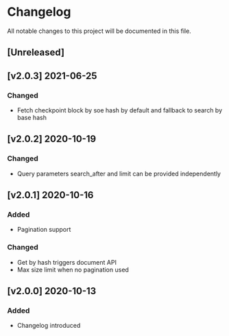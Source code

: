 # Changelog
All notable changes to this project will be documented in this file.

## [Unreleased]

## [v2.0.3] 2021-06-25
### Changed
- Fetch checkpoint block by soe hash by default and fallback to search by base hash

## [v2.0.2] 2020-10-19
### Changed
- Query parameters search_after and limit can be provided independently

## [v2.0.1] 2020-10-16
### Added
- Pagination support
### Changed
- Get by hash triggers document API
- Max size limit when no pagination used

## [v2.0.0] 2020-10-13
### Added
- Changelog introduced

